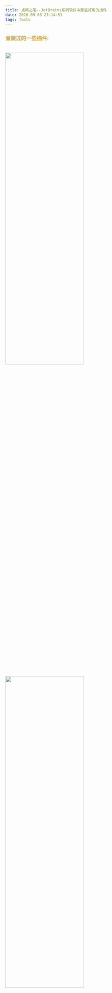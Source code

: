 ```yaml
---
title: 点睛之笔--JetBrains系列软件中那些好用的插件
date: 2020-09-03 21:14:51
tags: Tools
---
```



### <font color="Cyan4">曾装过的一些插件:</font>


<br>

<img src="点睛之笔-JetBrains系列软件中那些好用的插件/0.png" width = 70% height = 50% /> 

<img src="点睛之笔-JetBrains系列软件中那些好用的插件/1.png" width = 70% height = 50% /> 

<img src="点睛之笔-JetBrains系列软件中那些好用的插件/2.png" width = 70% height = 50% /> 

<br>

---

<br>

### <font color="Cyan4">强烈推荐:</font>


<br>



#### <font color="LightGoldenrod4">Rainbow Brackets</font>

<br>

如 <font color="#CD3278">彩虹括号</font> 其名,可以使层层嵌套的`{}`,`()`显示为不同的色彩,对服务端开发,这个插件不要太有用





---


<br>

#### <font color="LightGoldenrod4">WakaTime </font>


<br>

可以记录在每种编程语言,每个项目上花费的时间.

该插件同时支持VSCode,iTerm2,甚至是Chrome,Word等

更多可参考其 [官网](https://wakatime.com/)

[统计代码的网站](https://note.youdao.com/web/#/file/recent/note/WEBfaa5d9c24332903561dcc9ad22182f03/?search=WakaTime)

---



<br>

#### <font color="LightGoldenrod4">CodeGlance </font>


<br>

可以使IDE右侧,出现像 *Sublime* 那样的全局预览

---


<br>

#### <font color="LightGoldenrod4">IDE本身的几处功能/设置 </font>


<br>


1. 在此选一张意境高远望之心旷神怡的图片作为背景
<img src="点睛之笔-JetBrains系列软件中那些好用的插件/3.png" width = 70% height = 50% /> 



<br>


2. 勾掉 *匹配大小写*, 这样在搜索时,不会区分关键词的大小写
<img src="点睛之笔-JetBrains系列软件中那些好用的插件/4.png" width = 70% height = 50% /> 


<br>



3. 勾选 * 显示方法分隔符*, 这样每个func之间,便会出现一条分隔线
<img src="点睛之笔-JetBrains系列软件中那些好用的插件/5.png" width = 70% height = 50% /> 


<br>



另外,还有几个tips,如 可以设置全局软换行.

双击shift可以搜索全部,在解决git冲突时,可以非常方便跳到相应文件,而不用一层层地点击



<br>


---



### <font color="Cyan4">建议安装:</font>


<br>


#### <font color="LightGoldenrod4">Key Promoter X</font>

<br>

会提示某个操作有快捷键


<br>

---

<br>



#### <font color="LightGoldenrod4">Chinese(Simplified) Language Pack EAP</font>


<br>

比较便捷的IDE汉化方案



<br>

---

<br>


#### <font color="LightGoldenrod4">GitToolBox</font>


<br>

安装之后,在代码中会显示某一行提交的时间和人员信息



<br>

---

<br>





#### <font color="LightGoldenrod4">Material Theme UI</font>

<br>

一系列 *有些花里胡哨* 的主题

<br>


---


<br>





#### <font color="LightGoldenrod4">Statistic</font>

<br>

统计语言种类和代码行数,类似命令行工具cloc

<br>


---









